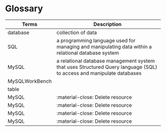 # Glossary
| Terms       | Description                          |
| ----------- | ------------------------------------ |
| database    | collection of data  |
| SQL      | a programming language used for managing and manipulating data within a relational database system |
| MySQL    | a relational database management system that uses Structured Query language (SQL) to access and manipulate databases |
| MySQLWorkBench    | |
| table    | |
| MySQL    | :material-close:     Delete resource |
| MySQL    | :material-close:     Delete resource |
| MySQL    | :material-close:     Delete resource |
| MySQL    | :material-close:     Delete resource |

